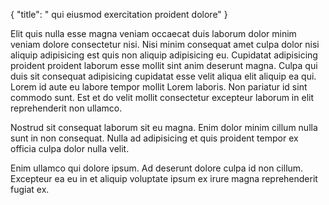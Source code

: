 {
  "title": " qui eiusmod exercitation proident dolore"
}

Elit quis nulla esse magna veniam occaecat duis laborum dolor minim veniam dolore consectetur nisi. Nisi minim consequat amet culpa dolor nisi aliquip adipisicing est quis non aliquip adipisicing eu. Cupidatat adipisicing proident proident laborum esse mollit sint anim deserunt magna. Culpa qui duis sit consequat adipisicing cupidatat esse velit aliqua elit aliquip ea qui. Lorem id aute eu labore tempor mollit Lorem laboris. Non pariatur id sint commodo sunt. Est et do velit mollit consectetur excepteur laborum in elit reprehenderit non ullamco.

Nostrud sit consequat laborum sit eu magna. Enim dolor minim cillum nulla sunt in non consequat. Nulla ad adipisicing et quis proident tempor ex officia culpa dolor nulla velit.

Enim ullamco qui dolore ipsum. Ad deserunt dolore culpa id non cillum. Excepteur ea eu in et aliquip voluptate ipsum ex irure magna reprehenderit fugiat ex.